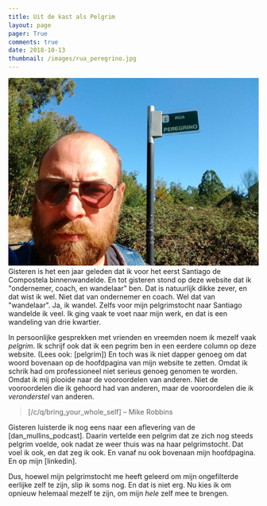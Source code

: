```yaml
---
title: Uit de kast als Pelgrim
layout: page
pager: True
comments: true
date: 2018-10-13
thumbnail: /images/rua_peregrino.jpg
---
```


![Rúa Peregrino](/images/rua_peregrino.jpg "Philippe staat in de Rúa Peregrina, de dag voor hij in Santiago aankomt.")
Gisteren is het een jaar geleden dat ik voor het eerst Santiago de Compostela binnenwandelde. En tot gisteren stond op deze website dat ik "ondernemer, coach, en wandelaar" ben. Dat is natuurlijk dikke zever, en dat wist ik wel. Niet dat van ondernemer en coach. Wel dat van "wandelaar". Ja, ik wandel. Zelfs voor mijn pelgrimstocht naar Santiago wandelde ik veel. Ik ging vaak te voet naar mijn werk, en dat is een wandeling van drie kwartier.  

In persoonlijke gesprekken met vrienden en vreemden noem ik mezelf vaak *pelgrim*. Ik schrijf ook dat ik een pegrim ben in een eerdere column op deze website. (Lees ook: [pelgrim]) En toch was ik niet dapper genoeg om dat woord bovenaan op de hoofdpagina van mijn website te zetten. Omdat ik schrik had om professioneel niet serieus genoeg genomen te worden. Omdat ik mij plooide naar de vooroordelen van anderen. Niet de vooroordelen die ik gehoord had van anderen, maar de vooroordelen die ik *veronderstel* van anderen. 
 
> [/c/q/bring_your_whole_self] – Mike Robbins

Gisteren luisterde ik nog eens naar een aflevering van de [dan_mullins_podcast]. Daarin vertelde een pelgrim dat ze zich nog steeds pelgrim voelde, ook nadat ze weer thuis was na haar pelgrimstocht. Dat voel ik ook, en dat zeg ik ook. En vanaf nu ook bovenaan mijn hoofdpagina. En op mijn [linkedin].  

Dus, hoewel mijn pelgrimstocht me heeft geleerd om mijn ongefilterde eerlijke zelf te zijn, slip ik soms nog. En dat is niet erg. Nu kies ik om opnieuw helemaal mezelf te zijn, om mijn *hele* zelf mee te brengen.

